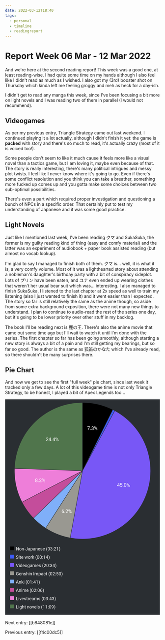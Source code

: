 ```yaml
---
date: 2022-03-12T18:40
tags:
  - personal
  - timeline
  - readingreport
---
```


# Report Week 06 Mar - 12 Mar 2022

And we're here at the second reading report! This week was a good one, at least
reading-wise. I had quite some time on my hands although I also feel like I
didn't read as much as I wished. I also got my (3rd) booster shot on Thursday
which kinda left me feeling groggy and meh as heck for a day-ish.

I didn't get to read any manga this week, since I've been focusing a bit more on
light novels and I was reading two of them in parallel (I would not recommend).

## Videogames

As per my previous entry, Triangle Strategy came out last weekend. I continued
playing it a lot actually, although I didn't finish it yet: the game is
**packed** with story and there's so much to read, it's actually crazy (most of
it is voiced too!).

Some people don't seem to like it much cause it feels more like a visual novel
than a tactics game, but I am loving it, maybe even because of that. The story
is really interesting, there's many political intrigues and messy plot twists. I
feel like I never know where it's going to go. Even if there's some conflict
resolution and you think you can take a breather, something more fucked up comes
up and you gotta make some choices between two sub-optimal possibilities.

There's even a part which required proper investigation and questioning a bunch
of NPCs in a specific order. That certainly put to test my understanding of
Japanese and it was some good practice.

## Light Novels

Just like I mentioned last week, I've been reading クマ and SukaSuka, the former
is my guilty reading kind of thing (easy and comfy material) and the latter was
an experiment of audiobook + paper book assisted reading (but almost no vocab
lookup).

I'm glad to say I managed to finish both of them. クマ is... well, it is what it
is, a very comfy volume. Most of it was a lighthearted story about attending a
nobleman's daughter's birthday party with a bit of conspiracy sideplot. Lots of
プリン have been eaten, and ユナ even ended up wearing clothes that weren't her
usual bear suit which was... interesting. I also managed to finish SukaSuka, I
listened to the last chapter at 2x speed as well to train my listening (also I
just wanted to finish it) and it went easier than I expected. The story so far
is still relatively the same as the anime though, so aside from some extra
background exposition, there were not many new things to understand. I plan to
continue to audio-read the rest of the series one day, but it's going to be
lower priority over other stuff in my backlog.

The book I'll be reading next is 鹿の王. There's also the anime movie that came
out some time ago but I'll wait to watch it until I'm done with the series. The
first chapter so far has been going smoothly, although starting a new story is
always a bit of a pain and I'm still getting my bearings, but so far so good.
The author is the same as 狐笛のかなた which I've already read, so there
shouldn't be many surprises there.

## Pie Chart

And now we get to see the first "full week" pie chart, since last week it
tracked only a few days. A lot of this videogame time is not only Triangle
Strategy, to be honest, I played a bit of Apex Legends too...

![Report](./static/reports/2022-03-12.png)

Next entry: [[b848081e]]

Previous entry: [[f4c00dc5]]

